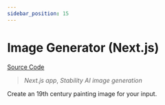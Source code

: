 ```yaml
---
sidebar_position: 15
---
```


# Image Generator (Next.js)

[Source Code](https://github.com/lgrammel/modelfusion/tree/main/examples/image-generator-next-js)

> _Next.js app_, _Stability AI image generation_

Create an 19th century painting image for your input.
